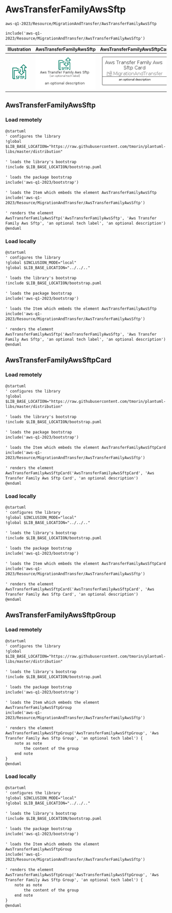 # AwsTransferFamilyAwsSftp


```text
aws-q1-2023/Resource/MigrationAndTransfer/AwsTransferFamilyAwsSftp
```

```text
include('aws-q1-2023/Resource/MigrationAndTransfer/AwsTransferFamilyAwsSftp')
```



| Illustration | AwsTransferFamilyAwsSftp | AwsTransferFamilyAwsSftpCard | AwsTransferFamilyAwsSftpGroup |
| :---: | :---: | :---: | :---: |
| ![illustration for Illustration](../../../aws-q1-2023/Resource/MigrationAndTransfer/AwsTransferFamilyAwsSftp.png) | ![illustration for AwsTransferFamilyAwsSftp](../../../aws-q1-2023/Resource/MigrationAndTransfer/AwsTransferFamilyAwsSftp.Local.png) | ![illustration for AwsTransferFamilyAwsSftpCard](../../../aws-q1-2023/Resource/MigrationAndTransfer/AwsTransferFamilyAwsSftpCard.Local.png) | ![illustration for AwsTransferFamilyAwsSftpGroup](../../../aws-q1-2023/Resource/MigrationAndTransfer/AwsTransferFamilyAwsSftpGroup.Local.png) |




## AwsTransferFamilyAwsSftp

### Load remotely
```plantuml
@startuml
' configures the library
!global $LIB_BASE_LOCATION="https://raw.githubusercontent.com/tmorin/plantuml-libs/master/distribution"

' loads the library's bootstrap
!include $LIB_BASE_LOCATION/bootstrap.puml

' loads the package bootstrap
include('aws-q1-2023/bootstrap')

' loads the Item which embeds the element AwsTransferFamilyAwsSftp
include('aws-q1-2023/Resource/MigrationAndTransfer/AwsTransferFamilyAwsSftp')

' renders the element
AwsTransferFamilyAwsSftp('AwsTransferFamilyAwsSftp', 'Aws Transfer Family Aws Sftp', 'an optional tech label', 'an optional description')
@enduml
```

### Load locally
```plantuml
@startuml
' configures the library
!global $INCLUSION_MODE="local"
!global $LIB_BASE_LOCATION="../../.."

' loads the library's bootstrap
!include $LIB_BASE_LOCATION/bootstrap.puml

' loads the package bootstrap
include('aws-q1-2023/bootstrap')

' loads the Item which embeds the element AwsTransferFamilyAwsSftp
include('aws-q1-2023/Resource/MigrationAndTransfer/AwsTransferFamilyAwsSftp')

' renders the element
AwsTransferFamilyAwsSftp('AwsTransferFamilyAwsSftp', 'Aws Transfer Family Aws Sftp', 'an optional tech label', 'an optional description')
@enduml
```

## AwsTransferFamilyAwsSftpCard

### Load remotely
```plantuml
@startuml
' configures the library
!global $LIB_BASE_LOCATION="https://raw.githubusercontent.com/tmorin/plantuml-libs/master/distribution"

' loads the library's bootstrap
!include $LIB_BASE_LOCATION/bootstrap.puml

' loads the package bootstrap
include('aws-q1-2023/bootstrap')

' loads the Item which embeds the element AwsTransferFamilyAwsSftpCard
include('aws-q1-2023/Resource/MigrationAndTransfer/AwsTransferFamilyAwsSftp')

' renders the element
AwsTransferFamilyAwsSftpCard('AwsTransferFamilyAwsSftpCard', 'Aws Transfer Family Aws Sftp Card', 'an optional description')
@enduml
```

### Load locally
```plantuml
@startuml
' configures the library
!global $INCLUSION_MODE="local"
!global $LIB_BASE_LOCATION="../../.."

' loads the library's bootstrap
!include $LIB_BASE_LOCATION/bootstrap.puml

' loads the package bootstrap
include('aws-q1-2023/bootstrap')

' loads the Item which embeds the element AwsTransferFamilyAwsSftpCard
include('aws-q1-2023/Resource/MigrationAndTransfer/AwsTransferFamilyAwsSftp')

' renders the element
AwsTransferFamilyAwsSftpCard('AwsTransferFamilyAwsSftpCard', 'Aws Transfer Family Aws Sftp Card', 'an optional description')
@enduml
```

## AwsTransferFamilyAwsSftpGroup

### Load remotely
```plantuml
@startuml
' configures the library
!global $LIB_BASE_LOCATION="https://raw.githubusercontent.com/tmorin/plantuml-libs/master/distribution"

' loads the library's bootstrap
!include $LIB_BASE_LOCATION/bootstrap.puml

' loads the package bootstrap
include('aws-q1-2023/bootstrap')

' loads the Item which embeds the element AwsTransferFamilyAwsSftpGroup
include('aws-q1-2023/Resource/MigrationAndTransfer/AwsTransferFamilyAwsSftp')

' renders the element
AwsTransferFamilyAwsSftpGroup('AwsTransferFamilyAwsSftpGroup', 'Aws Transfer Family Aws Sftp Group', 'an optional tech label') {
    note as note
        the content of the group
    end note
}
@enduml
```

### Load locally
```plantuml
@startuml
' configures the library
!global $INCLUSION_MODE="local"
!global $LIB_BASE_LOCATION="../../.."

' loads the library's bootstrap
!include $LIB_BASE_LOCATION/bootstrap.puml

' loads the package bootstrap
include('aws-q1-2023/bootstrap')

' loads the Item which embeds the element AwsTransferFamilyAwsSftpGroup
include('aws-q1-2023/Resource/MigrationAndTransfer/AwsTransferFamilyAwsSftp')

' renders the element
AwsTransferFamilyAwsSftpGroup('AwsTransferFamilyAwsSftpGroup', 'Aws Transfer Family Aws Sftp Group', 'an optional tech label') {
    note as note
        the content of the group
    end note
}
@enduml
```

